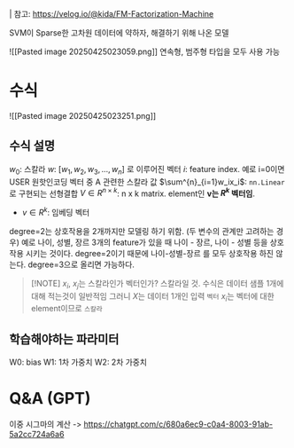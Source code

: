 | 참고: https://velog.io/@kida/FM-Factorization-Machine

SVM이 Sparse한 고차원 데이터에 약하자, 해결하기 위해 나온 모델

![[Pasted image 20250425023059.png]]
연속형, 범주형 타입을 모두 사용 가능

# 수식
![[Pasted image 20250425023251.png]]
## 수식 설명
$w_0$: 스칼라
$w$: $[w_1, w_2, w_3, ... , w_n]$ 로 이루어진 벡터
$i$: feature index. 예로 i=0이면 USER 원핫인코딩 벡터 중 A 관련한 스칼라 값
$\sum^{n}_{i=1}w_ix_i$: `nn.Linear`로 구현되는 선형결합
$V \in R^{n \times k}$: n x k matrix. element인 **v는 $R^k$ 벡터임**.
- $v \in R^{k}$: 임베딩 벡터





degree=2는 상호작용을 2개까지만 모델링 하기 위함. (두 변수의 관계만 고려하는 경우)
예로 나이, 성별, 장르 3개의 feature가 있을 때 나이 - 장르, 나이 - 성별 등을 상호작용 시키는 것이다.
degree=2이기 때문에 나이-성별-장르 를 모두 상호작용 하진 않는다.
degree=3으로 올리면 가능하다.


> [!NOTE] $x_i$, $x_j$는 스칼라인가 벡터인가?
> 스칼라일 것.
> 수식은 데이터 샘플 1개에 대해 적는것이 일반적임
> 그러니 $X$는 데이터 1개인 입력 `벡터`
> $x_i$는 벡터에 대한 element이므로 `스칼라`



## 학습해야하는 파라미터
W0: bias
W1: 1차 가중치
W2: 2차 가중치

# Q&A (GPT)

이중 시그마의 계산
-> https://chatgpt.com/c/680a6ec9-c0a4-8003-91ab-5a2cc724a6a6
